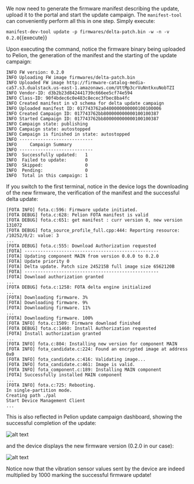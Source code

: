 We now need to generate the firmware manifest describing the update, upload it to the portal and start the update campaign. The `manifest-tool` can conveniently perform all this in one step. Simply execute:

`manifest-dev-tool update -p firmwares/delta-patch.bin -w -n -v 0.2.0`{{execute}}
    
Upon executing the command, notice the firmware binary being uploaded to Pelion, the generation of the manifest and the starting of the update campaign: 

```
INFO FW version: 0.2.0
INFO Uploading FW image firmwares/delta-patch.bin
INFO Uploaded FW image http://firmware-catalog-media-ca57.s3.dualstack.us-east-1.amazonaws.com/UttMp3crVuNntkxuNobTZI
INFO Vendor-ID: d3b2b23d842441739c666ee5cf74e594
INFO Class-ID: 90f4bdec6c0e483c8ecec3fbec8ba4fc
INFO Created manifest in v3 schema for delta update campaign
INFO Uploaded manifest ID: 017743762a0400000000000100100006
INFO Created Campaign ID: 017743762bb800000000000100100387
INFO Started Campaign ID: 017743762bb800000000000100100387
INFO Campaign state: publishing
INFO Campaign state: autostopped
INFO Campaign is finished in state: autostopped
INFO ----------------------------
INFO     Campaign Summary 
INFO ----------------------------
INFO  Successfully updated:   1
INFO  Failed to update:       0
INFO  Skipped:                0
INFO  Pending:                0
INFO  Total in this campaign: 1
```

If you switch to the first terminal, notice in the device logs the downloading of the new firmware, the verification of the manifest and the successful delta update: 

```
[FOTA INFO] fota.c:596: Firmware update initiated.
[FOTA DEBUG] fota.c:628: Pelion FOTA manifest is valid
[FOTA DEBUG] fota.c:651: get manifest : curr version 0, new version 131072 
[FOTA DEBUG] fota_source_profile_full.cpp:444: Reporting resource: /10252/0/2: value: 3
...
[FOTA DEBUG] fota.c:555: Download Authorization requested
[FOTA] ---------------------------------------------------
[FOTA] Updating component MAIN from version 0.0.0 to 0.2.0
[FOTA] Update priority 0
[FOTA] Delta update. Patch size 245215B full image size 6562120B
[FOTA] ---------------------------------------------------
[FOTA] Download authorization granted
...
[FOTA DEBUG] fota.c:1258: FOTA delta engine initialized
...
[FOTA] Downloading firmware. 3%
[FOTA] Downloading firmware. 9%
[FOTA] Downloading firmware. 11%
...
[FOTA] Downloading firmware. 100%
[FOTA INFO] fota.c:1509: Firmware download finished
[FOTA DEBUG] fota.c:1460: Install Authorization requested
[FOTA] Install authorization granted
...
[FOTA INFO] fota.c:804: Installing new version for component MAIN
[FOTA INFO] fota_candidate.c:224: Found an encrypted image at address 0x0
[FOTA INFO] fota_candidate.c:416: Validating image...
[FOTA INFO] fota_candidate.c:461: Image is valid.
[FOTA INFO] fota_component.c:189: Installing MAIN component
[FOTA] Successfully installed MAIN component
...
[FOTA INFO] fota.c:725: Rebooting.
In single-partition mode.
Creating path ./pal
Start Device Management Client
...
```

This is also reflected in Pelion update campaign dashboard, showing the successful completion of the update:

![alt text](https://i.ibb.co/bPyvFw8/portal-campaign-dashboard.png "Plus")

and the device displays the new firmware version (0.2.0 in our case):

![alt text](https://i.ibb.co/dp1fMYf/device-fw-version.png "Plus")

Notice now that the vibration sensor values sent by the device are indeed multiplied by 1000 marking the successful firmware update!